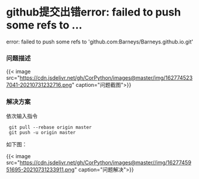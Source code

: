 # github提交出错error: failed to push some refs to ...

error: failed to push some refs to 'github.com:Barneys/Barneys.github.io.git'
<!--more-->
### 问题描述
{{< image src="https://cdn.jsdelivr.net/gh/CorPython/images@master/img/1627745237041-20210731232716.png" caption="问题截图">}}

### 解决方案

依次输入指令
```git
 git pull --rebase origin master
 git push -u origin master
```

如下图：

{{< image src="https://cdn.jsdelivr.net/gh/CorPython/images@master//img/1627745951695-20210731233911.png" caption="问题解决">}}




